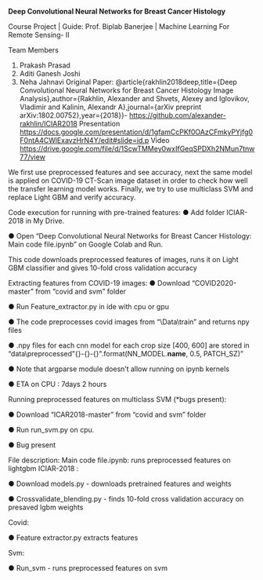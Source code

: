 **Deep Convolutional Neural Networks for Breast Cancer Histology**

Course Project | Guide: Prof. Biplab Banerjee | Machine Learning For Remote Sensing- II

Team Members
1.	Prakash Prasad
2.	Aditi Ganesh Joshi
3.	Neha Jahnavi
Original Paper: @article{rakhlin2018deep,title={Deep Convolutional Neural Networks for Breast Cancer Histology Image Analysis},author={Rakhlin, Alexander and Shvets, Alexey and Iglovikov, Vladimir and Kalinin, Alexandr A},journal={arXiv preprint arXiv:1802.00752},year={2018}}- https://github.com/alexander-rakhlin/ICIAR2018
Presentation https://docs.google.com/presentation/d/1gfamCcPKf0OAzCFmkyPYjfg0F0ntA4CWlExavzHrN4Y/edit#slide=id.p
Video
https://drive.google.com/file/d/1ScwTMMey0wxIfGeqSPDXh2NMun7tnw77/view


We first use preprocessed features and see accuracy, next the same model is applied on COVID-19 CT-Scan image dataset in order to check how well the transfer learning model works. Finally, we try to use multiclass SVM and replace Light GBM and verify accuracy.

Code execution for running with pre-trained features:
●	Add folder ICIAR-2018 in My Drive. 

●	Open “Deep Convolutional Neural Networks for Breast Cancer Histology: Main code file.ipynb” on Google Colab and Run. 

This code downloads preprocessed features of images, runs it on Light GBM classifier and gives 10-fold cross validation accuracy


Extracting features from COVID-19 images: 
●	Download “COVID2020-master” from “covid and svm” folder

●	Run Feature_extractor.py in ide with cpu or gpu 

●	The code preprocesses covid images from “\Data\train”  and returns npy files

●	.npy files for each cnn model for each crop size [400, 600]  are stored in “data\preprocessed\"{}-{}-{}".format(NN_MODEL.__name__, 0.5, PATCH_SZ)”

●	Note that argparse module doesn’t allow running on ipynb kernels

●	ETA on CPU : 7days 2 hours 


Running preprocessed features on multiclass SVM (*bugs present):

●	Download “ICAR2018-master” from “covid and svm” folder

●	Run run_svm.py on cpu. 

●	Bug present 


File description: 
Main code file.ipynb: runs preprocessed features on lightgbm 
ICIAR-2018 : 

●	Download models.py - downloads pretrained features and weights 

●	Crossvalidate_blending.py - finds 10-fold cross validation accuracy on presaved lgbm weights


Covid: 

●	Feature extractor.py extracts features 


Svm:

●	Run_svm - runs preprocessed features on svm






